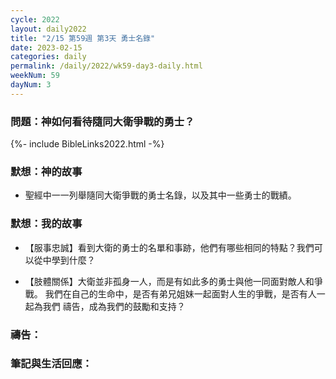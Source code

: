 ```yaml
---
cycle: 2022
layout: daily2022
title: "2/15 第59週 第3天 勇士名錄"
date: 2023-02-15
categories: daily
permalink: /daily/2022/wk59-day3-daily.html
weekNum: 59
dayNum: 3
---
```


### 問題：神如何看待隨同大衛爭戰的勇士？

{%- include BibleLinks2022.html -%}

### 默想：神的故事 
+ 聖經中一一列舉隨同大衛爭戰的勇士名錄，以及其中一些勇士的戰績。 

### 默想：我的故事
+ 【服事忠誠】看到大衛的勇士的名單和事跡，他們有哪些相同的特點？我們可以從中學到什麼？ 

+ 【肢體關係】大衛並非孤身一人，而是有如此多的勇士與他一同面對敵人和爭戰。 我們在自己的生命中，是否有弟兄姐妹一起面對人生的爭戰，是否有人一起為我們 禱告，成為我們的鼓勵和支持？ 

### 禱告：

### 筆記與生活回應：
